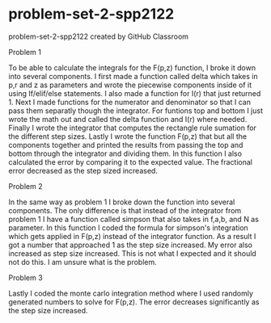 # problem-set-2-spp2122
problem-set-2-spp2122 created by GitHub Classroom

Problem 1

To be able to calculate the integrals for the F(p,z) function, I broke it down into several components. 
I first made a function called delta which takes in p,r and z as parameters and wrote the piecewise components inside of it using
If/elif/else statements. I also made a function for I(r) that just returned 1. Next I made functions for the numerator and denominator so that I can pass them separatly though the integrator.
For funtions top and bottom I just wrote the math out and called the delta function and I(r) where needed. 
Finally I wrote the integrator that computes the rectangle rule sumation for the different step sizes. 
Lastly I wrote the function F(p,z) that but all the components together and printed the results from passing the top
and bottom through the integrator and dividing them. In this function I also calculated the error by comparing it to the 
expected value. The fractional error decreased as the step sized increased.


Problem 2

In the same way as problem 1 I broke down the function into several components. The only difference is that instead of the integrator from problem 1
I have a function called simpson that also takes in f,a,b, and N as parameter. In this function I coded the formula for simpson's integration which gets applied in F(p,z)
instead of the integrator function. As a result I got a number that approached 1 as the step size increased. My error also increased as
step size increased. This is not what I expected and it should not do this. I am unsure what is the problem.

Problem 3

Lastly I coded the monte carlo integration method where I used randomly generated numbers to solve for F(p,z).
The error decreases significantly as the step size increased. 
